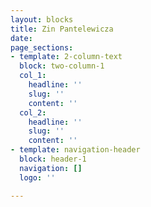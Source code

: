 ```yaml
---
layout: blocks
title: Zin Pantelewicza
date: 
page_sections:
- template: 2-column-text
  block: two-column-1
  col_1:
    headline: ''
    slug: ''
    content: ''
  col_2:
    headline: ''
    slug: ''
    content: ''
- template: navigation-header
  block: header-1
  navigation: []
  logo: ''

---
```

